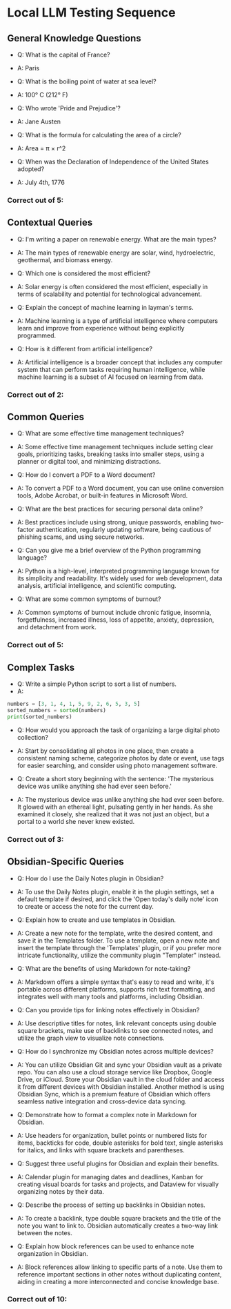 # Local LLM Testing Sequence

## General Knowledge Questions
- Q: What is the capital of France?
- A: Paris

- Q: What is the boiling point of water at sea level?
- A: 100° C (212° F)

- Q: Who wrote 'Pride and Prejudice'?
- A: Jane Austen

- Q: What is the formula for calculating the area of a circle?
- A: Area = π × r^2

- Q: When was the Declaration of Independence of the United States adopted?
- A: July 4th, 1776

### Correct out of 5:

## Contextual Queries
- Q: I'm writing a paper on renewable energy. What are the main types?
- A: The main types of renewable energy are solar, wind, hydroelectric, geothermal, and biomass energy.

- Q: Which one is considered the most efficient?
- A: Solar energy is often considered the most efficient, especially in terms of scalability and potential for technological advancement.

- Q: Explain the concept of machine learning in layman's terms.
- A: Machine learning is a type of artificial intelligence where computers learn and improve from experience without being explicitly programmed.

- Q: How is it different from artificial intelligence?
- A: Artificial intelligence is a broader concept that includes any computer system that can perform tasks requiring human intelligence, while machine learning is a subset of AI focused on learning from data.

### Correct out of 2:

## Common Queries
- Q: What are some effective time management techniques?
- A: Some effective time management techniques include setting clear goals, prioritizing tasks, breaking tasks into smaller steps, using a planner or digital tool, and minimizing distractions.

- Q: How do I convert a PDF to a Word document?
- A: To convert a PDF to a Word document, you can use online conversion tools, Adobe Acrobat, or built-in features in Microsoft Word.

- Q: What are the best practices for securing personal data online?
- A: Best practices include using strong, unique passwords, enabling two-factor authentication, regularly updating software, being cautious of phishing scams, and using secure networks.

- Q: Can you give me a brief overview of the Python programming language?
- A: Python is a high-level, interpreted programming language known for its simplicity and readability. It's widely used for web development, data analysis, artificial intelligence, and scientific computing.

- Q: What are some common symptoms of burnout?
- A: Common symptoms of burnout include chronic fatigue, insomnia, forgetfulness, increased illness, loss of appetite, anxiety, depression, and detachment from work.

### Correct out of 5:

## Complex Tasks
- Q: Write a simple Python script to sort a list of numbers.
- A:
```python
numbers = [3, 1, 4, 1, 5, 9, 2, 6, 5, 3, 5]
sorted_numbers = sorted(numbers)
print(sorted_numbers)
```

- Q: How would you approach the task of organizing a large digital photo collection?
- A: Start by consolidating all photos in one place, then create a consistent naming scheme, categorize photos by date or event, use tags for easier searching, and consider using photo management software.

- Q: Create a short story beginning with the sentence: 'The mysterious device was unlike anything she had ever seen before.'
- A: The mysterious device was unlike anything she had ever seen before. It glowed with an ethereal light, pulsating gently in her hands. As she examined it closely, she realized that it was not just an object, but a portal to a world she never knew existed.

### Correct out of 3:

## Obsidian-Specific Queries

- Q: How do I use the Daily Notes plugin in Obsidian?
- A: To use the Daily Notes plugin, enable it in the plugin settings, set a default template if desired, and click the 'Open today's daily note' icon to create or access the note for the current day.

- Q: Explain how to create and use templates in Obsidian.
- A: Create a new note for the template, write the desired content, and save it in the Templates folder. To use a template, open a new note and insert the template through the 'Templates' plugin, or if you prefer more intricate functionality, utilize the community plugin "Templater" instead.

- Q: What are the benefits of using Markdown for note-taking?
- A: Markdown offers a simple syntax that's easy to read and write, it's portable across different platforms, supports rich text formatting, and integrates well with many tools and platforms, including Obsidian.

- Q: Can you provide tips for linking notes effectively in Obsidian?
- A: Use descriptive titles for notes, link relevant concepts using double square brackets, make use of backlinks to see connected notes, and utilize the graph view to visualize note connections.

- Q: How do I synchronize my Obsidian notes across multiple devices?
- A: You can utilize Obsidian Git and sync your Obsidian vault as a private repo. You can also use a cloud storage service like Dropbox, Google Drive, or iCloud. Store your Obsidian vault in the cloud folder and access it from different devices with Obsidian installed. Another method is using Obsidian Sync, which is a premium feature of Obsidian which offers seamless native integration and cross-device data syncing.

- Q: Demonstrate how to format a complex note in Markdown for Obsidian.
- A: Use headers for organization, bullet points or numbered lists for items, backticks for code, double asterisks for bold text, single asterisks for italics, and links with square brackets and parentheses.

- Q: Suggest three useful plugins for Obsidian and explain their benefits.
- A: Calendar plugin for managing dates and deadlines, Kanban for creating visual boards for tasks and projects, and Dataview for visually organizing notes by their data.

- Q: Describe the process of setting up backlinks in Obsidian notes.
- A: To create a backlink, type double square brackets and the title of the note you want to link to. Obsidian automatically creates a two-way link between the notes.

- Q: Explain how block references can be used to enhance note organization in Obsidian.
- A: Block references allow linking to specific parts of a note. Use them to reference important sections in other notes without duplicating content, aiding in creating a more interconnected and concise knowledge base.

### Correct out of 10: